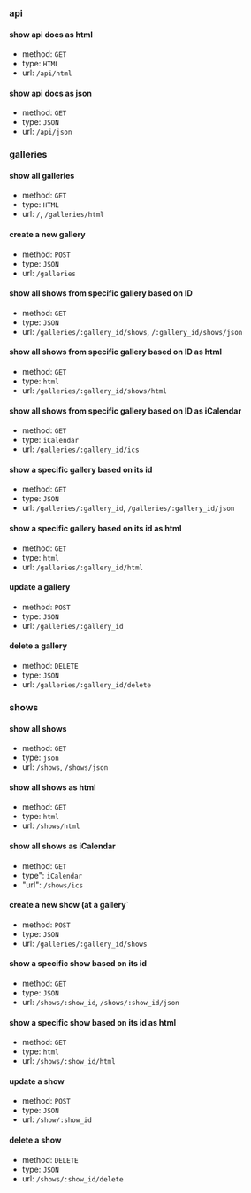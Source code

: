 ###	api


#### show api docs as html

*	method: `GET`
*	type: `HTML`
*	url: `/api/html`


#### show api docs as json

*	method: `GET`
*	type: `JSON`
*	url: `/api/json`


###	galleries


#### show all galleries

*	method: `GET`
*	type: `HTML`
*	url: `/`, `/galleries/html`


#### create a new gallery

*	method: `POST`
*	type: `JSON`
*	url: `/galleries`


#### show all shows from specific gallery based on ID

*	method: `GET`
*	type: `JSON`
*	url: `/galleries/:gallery_id/shows`, `/:gallery_id/shows/json`


#### show all shows from specific gallery based on ID as html

*	method: `GET`
*	type: `html`
*	url: `/galleries/:gallery_id/shows/html`


#### show all shows from specific gallery based on ID as iCalendar

*	method: `GET`
*	type: `iCalendar`
*	url: `/galleries/:gallery_id/ics`


#### show a specific gallery based on its id

*	method: `GET`
*	type: `JSON`
*	url: `/galleries/:gallery_id`, `/galleries/:gallery_id/json`


#### show a specific gallery based on its id as html

*	method: `GET`
*	type: `html`
*	url: `/galleries/:gallery_id/html`


#### update a gallery

*	method: `POST`
*	type: `JSON`
*	url: `/galleries/:gallery_id`


#### delete a gallery

*	method: `DELETE`
*	type: `JSON`
*	url: `/galleries/:gallery_id/delete`


###	shows


#### show all shows

*	method: `GET`
*	type: `json`
*	url: `/shows`, `/shows/json`


#### show all shows as html

*	method: `GET`
*	type: `html`
*	url: `/shows/html`


#### show all shows as iCalendar

*	method: `GET`
*	type": `iCalendar`
*	"url": `/shows/ics`


#### create a new show (at a gallery`

*	method: `POST`
*	type: `JSON`
*	url: `/galleries/:gallery_id/shows`


#### show a specific show based on its id

*	method: `GET`
*	type: `JSON`
*	url: `/shows/:show_id`, `/shows/:show_id/json`


#### show a specific show based on its id as html

*	method: `GET`
*	type: `html`
*	url: `/shows/:show_id/html`


#### update a show

*	method: `POST`
*	type: `JSON`
*	url: `/show/:show_id`


#### delete a show

*	method: `DELETE`
*	type: `JSON`
*	url: `/shows/:show_id/delete`